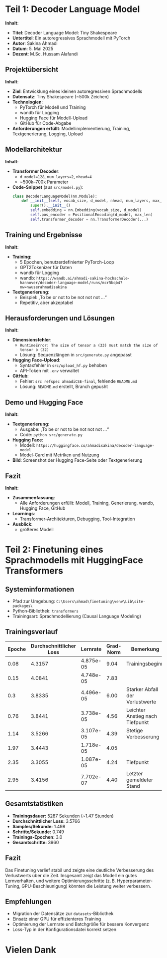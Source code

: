 # Teil 1: Decoder Language Model 

**Inhalt**:
- **Titel**: Decoder Language Model: Tiny Shakespeare
- **Untertitel**: Ein autoregressives Sprachmodell mit PyTorch
- **Autor**: Sakina Ahmadi
- **Datum**: 5. Mai 2025
- **Dozent**: M.Sc. Hussam Alafandi


## Projektübersicht
**Inhalt**:
- **Ziel**: Entwicklung eines kleinen autoregressiven Sprachmodells
- **Datensatz**: Tiny Shakespeare (~500k Zeichen)
- **Technologien**:
  - PyTorch für Modell und Training
  - wandb für Logging
  - Hugging Face für Modell-Upload
  - GitHub für Code-Abgabe
- **Anforderungen erfüllt**: Modellimplementierung, Training, Textgenerierung, Logging, Upload


## Modellarchitektur
**Inhalt**:
- **Transformer Decoder**:
  - `d_model=128`, `num_layers=2`, `nhead=4`
  - ~500k–700k Parameter
- **Code-Snippet** (aus `src/model.py`):
  ```python
  class DecoderLanguageModel(nn.Module):
      def __init__(self, vocab_size, d_model, nhead, num_layers, max_len):
          super().__init__()
          self.embedding = nn.Embedding(vocab_size, d_model)
          self.pos_encoder = PositionalEncoding(d_model, max_len)
          self.transformer_decoder = nn.TransformerDecoder(...)
  ```

## Training und Ergebnisse
**Inhalt**:
- **Training**:
  - 5 Epochen, benutzerdefinierter PyTorch-Loop
  - GPT2Tokenizer für Daten
  - wandb für Logging
  - wandb: `https://wandb.ai/ahmadi-sakina-hochschule-hannover/decoder-language-model/runs/mcr5bqb4?nw=nwuserahmadisakina` 
- **Textgenerierung**:
  - Beispiel: „To be or not to be not not not ...“
  - Repetitiv, aber akzeptabel


## Herausforderungen und Lösungen
**Inhalt**:
- **Dimensionsfehler**:
  - `RuntimeError: The size of tensor a (33) must match the size of tensor b (32)`
  - Lösung: Sequenzlängen in `src/generate.py` angepasst
- **Hugging Face-Upload**:
  - Syntaxfehler in `src/upload_hf.py` behoben
  - API-Token mit `.env` verwaltet
- **GitHub**:
  - Fehler: `src refspec ahmadiCSE-final`, fehlende `README.md`
  - Lösung: `README.md` erstellt, Branch gepusht


## Demo und Hugging Face
**Inhalt**:
- **Textgenerierung**:
  - Ausgabe: „To be or not to be not not not ...“
  - Code: `python src/generate.py`
- **Hugging Face**:
  - Modell: `https://huggingface.co/ahmadisakina/decoder-language-model`
  - Model-Card mit Metriken und Nutzung
- **Bild**: Screenshot der Hugging Face-Seite oder Textgenerierung


## Fazit 
**Inhalt**:
- **Zusammenfassung**:
  - Alle Anforderungen erfüllt: Modell, Training, Generierung, wandb, Hugging Face, GitHub
- **Learnings**:
  - Transformer-Architekturen, Debugging, Tool-Integration
- **Ausblick**:
  - größeres Modell

# Teil 2: Finetuning eines Sprachmodells mit HuggingFace Transformers

## Systeminformationen

- Pfad zur Umgebung: `C:\Users\ahmad\finetuning\venv\Lib\site-packages\`
- Python-Bibliothek: `transformers`
- Trainingsart: Sprachmodellierung (Causal Language Modeling)


## Trainingsverlauf

| Epoche | Durchschnittlicher Loss | Lernrate       | Grad-Norm | Bemerkung                          |
|--------|-------------------------|----------------|-----------|------------------------------------|
| 0.08   | 4.3157                  | 4.875e-05       | 9.04      | Trainingsbeginn                    |
| 0.15   | 4.0841                  | 4.748e-05       | 7.83      |                                    |
| 0.3    | 3.8335                  | 4.496e-05       | 6.00      | Starker Abfall der Verlustwerte    |
| 0.76   | 3.8441                  | 3.738e-05       | 4.56      | Leichter Anstieg nach Tiefpunkt    |
| 1.14   | 3.5266                  | 3.107e-05       | 4.39      | Stetige Verbesserung               |
| 1.97   | 3.4443                  | 1.718e-05       | 4.05      |                                    |
| 2.35   | 3.3055                  | 1.087e-05       | 4.24      | Tiefpunkt                          |
| 2.95   | 3.4156                  | 7.702e-07       | 4.40      | Letzter gemeldeter Stand           |


## Gesamtstatistiken

- **Trainingsdauer:** 5287 Sekunden (~1.47 Stunden)
- **Durchschnittlicher Loss:** 3.5766
- **Samples/Sekunde:** 1.498
- **Schritte/Sekunde:** 0.749
- **Trainings-Epochen:** 3.0
- **Gesamtschritte:** 3960


## Fazit

Das Finetuning verlief stabil und zeigte eine deutliche Verbesserung des Verlustwerts über die Zeit. Insgesamt zeigt das Modell ein gutes Lernverhalten, und weitere Optimierungsschritte (z. B. Hyperparameter-Tuning, GPU-Beschleunigung) könnten die Leistung weiter verbessern.


## Empfehlungen

- Migration der Datensätze zur `datasets`-Bibliothek
- Einsatz einer GPU für effizienteres Training
- Optimierung der Lernrate und Batchgröße für bessere Konvergenz
- Loss-Typ in der Konfigurationsdatei korrekt setzen



# Vielen Dank
